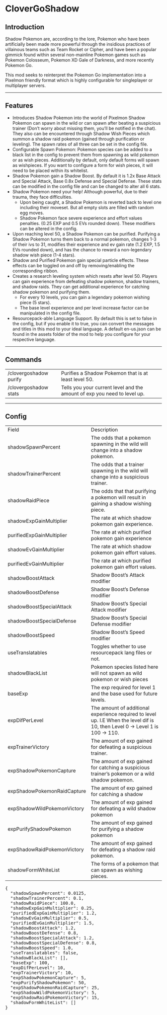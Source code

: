 <!-----

Yay, no errors, warnings, or alerts!

Conversion time: 0.684 seconds.


Using this HTML file:

1. Paste this output into your source file.
2. See the notes and action items below regarding this conversion run.
3. Check the rendered output (headings, lists, code blocks, tables) for proper
   formatting and use a linkchecker before you publish this page.

Conversion notes:

* Docs to Markdown version 1.0β34
* Thu Jul 13 2023 12:35:14 GMT-0700 (PDT)
* Source doc: CloverGoShadow_Documentation
* Tables are currently converted to HTML tables.
----->


<h1>CloverGoShadow</h1>


<h2>Introduction</h2>


<p>
Shadow Pokemon are, according to the lore, Pokemon who have been artificially been made more powerful through the insidious practices of villainous teams such as Team Rocket or Cipher, and have been a popular gimmick found within several non-mainline Pokemon games such as Pokemon Colosseum, Pokemon XD Gale of Darkness, and more recently Pokemon Go.
</p>
<p>
This mod seeks to reinterpret the Pokemon Go implementation into a Pixelmon friendly format which is highly configurable for singleplayer or multiplayer servers.
</p>
<hr>
<h2>Features</h2>


<ul>

<li>Introduces Shadow Pokemon into the world of Pixelmon Shadow Pokemon can spawn in the wild or can spawn after beating a suspicious trainer (Don’t worry about missing them, you’ll be notified in the chat). They also can be encountered through Shadow Wish Pieces which summon a shadow raid pokemon (gained through purification or leveling). The spawn rates of all three can be set in the config file.

<li>Configurable Spawn Pokemon: Pokemon species can be added to a black list in the config to prevent them from spawning as wild pokemon or as wish pieces. Additionally by default, only default forms will spawn as wishpieces. If you want to configure a form for wish pieces, it will need to be placed within its whitelist.

<li>Shadow Pokemon gain a Shadow Boost. By default it is 1.2x Base Attack and Special Attack, Base 0.8x Defense and Special Defense. These stats can be modified in the config file and can be changed to alter all 6 stats.

<li>Shadow Pokemon need your help! Although powerful, due to their trauma, they face difficulties. 
<ul>
 
<li>Upon being caught, a Shadow Pokemon is reverted back to level one including their moveset. But all empty slots are filled with random egg moves.
 
<li>Shadow Pokemon face severe experience and effort values penalties. (0.25 EXP and 0.5 EVs rounded down). These modifiers can be altered in the config.
</li> 
</ul>

<li>Upon reaching level 50, a Shadow Pokemon can be purified. Purifying a Shadow Pokemon turns them back to a normal pokemon, changes 1-3 of their ivs to 31, modifies their experience and ev gain rate (1.2 EXP, 1.5 EVs rounded down), and has the chance to reward a non-legendary shadow wish piece (1-4 stars).

<li>Shadow and Purified Pokemon gain special particle effects. These effects can be toggled on and off by removing/enabling the corresponding ribbon.

<li>Creates a research leveling system which resets after level 50. Players can gain experience from defeating shadow pokemon, shadow trainers, and shadow raids. They can get additional experience for catching shadow pokemon and purifying them.  
<ul>
 
<li>For every 10 levels, you can gain a legendary pokemon wishing piece (5 stars).
 
<li>The base level experience and per level increase factor can be manipulated in the config file.
</li> 
</ul>

<li>Resourcepack-able Language Support. By default this is set to false in the config, but if you enable it to true, you can convert the messages and titles in this mod to your ideal language. A default en-us.json can be found in the assets folder of the mod to help you configure for your respective language.
</li>
</ul>
<hr>
<h2>Commands</h2>



<table>
  <tr>
   <td>/clovergoshadow purify
   </td>
   <td>Purifies a Shadow Pokemon that is at least level 50.
   </td>
  </tr>
  <tr>
   <td>/clovergoshadow stats
   </td>
   <td>Tells you your current level and the amount of exp you need to level up.
   </td>
  </tr>
</table>


<hr>
<h2>Config</h2>



<table>
  <tr>
   <td>Field
   </td>
   <td>Description
   </td>
  </tr>
  <tr>
   <td>shadowSpawnPercent
   </td>
   <td>The odds that a pokemon spawning in the wild will change into a shadow pokemon.
   </td>
  </tr>
  <tr>
   <td>shadowTrainerPercent
   </td>
   <td>The odds that a trainer spawning in the wild will change into a suspicious trainer.
   </td>
  </tr>
  <tr>
   <td>shadowRaidPiece
   </td>
   <td>The odds that that purifying a pokemon will result in gaining a shadow wishing piece.
   </td>
  </tr>
  <tr>
   <td>shadowExpGainMultiplier
   </td>
   <td>The rate at which shadow pokemon gain experience.
   </td>
  </tr>
  <tr>
   <td>purifiedExpGainMultiplier
   </td>
   <td>The rate at which purified pokemon gain experience
   </td>
  </tr>
  <tr>
   <td>shadowEvGainMultiplier
   </td>
   <td>The rate at which shadow pokemon gain effort values.
   </td>
  </tr>
  <tr>
   <td>purifiedEvGainMultiplier
   </td>
   <td>The rate at which purified pokemon gain effort values.
   </td>
  </tr>
  <tr>
   <td>shadowBoostAttack
   </td>
   <td>Shadow Boost’s Attack modifier
   </td>
  </tr>
  <tr>
   <td>shadowBoostDefense
   </td>
   <td>Shadow Boost’s Defense modifier
   </td>
  </tr>
  <tr>
   <td>shadowBoostSpecialAttack
   </td>
   <td>Shadow Boost’s Special Attack modifier
   </td>
  </tr>
  <tr>
   <td>shadowBoostSpecialDefense
   </td>
   <td>Shadow Boost’s Special Defense modifier
   </td>
  </tr>
  <tr>
   <td>shadowBoostSpeed
   </td>
   <td>Shadow Boost’s Speed modifier
   </td>
  </tr>
  <tr>
   <td>useTranslatables
   </td>
   <td>Toggles whether to use resourcepack lang files or not.
   </td>
  </tr>
  <tr>
   <td>shadowBlackList
   </td>
   <td>Pokemon species listed here will not spawn as wild pokemon or wish pieces
   </td>
  </tr>
  <tr>
   <td>baseExp
   </td>
   <td>The exp required for level 1 and the base used for future levels.
   </td>
  </tr>
  <tr>
   <td>expDifPerLevel
   </td>
   <td>The amount of additional experience required to level up. I.E When the level dif is 10, then Level 0 -> Level 1 is 100 -> 110.
   </td>
  </tr>
  <tr>
   <td>expTrainerVictory
   </td>
   <td>The amount of exp gained for defeating a suspicious trainer.
   </td>
  </tr>
  <tr>
   <td>expShadowPokemonCapture
   </td>
   <td>The amount of exp gained for catching a suspicious trainer’s pokemon or a wild shadow pokemon.
   </td>
  </tr>
  <tr>
   <td>expShadowPokemonRaidCapture
   </td>
   <td>The amount of exp gained for catching a shadow 
   </td>
  </tr>
  <tr>
   <td>expShadowWildPokemonVictory
   </td>
   <td>The amount of exp gained for defeating a wild shadow pokemon
   </td>
  </tr>
  <tr>
   <td>expPurifyShadowPokemon
   </td>
   <td>The amount of exp gained for purifying a shadow pokemon
   </td>
  </tr>
  <tr>
   <td>expShadowRaidPokemonVictory
   </td>
   <td>The amount of exp gained for defeating a shadow raid pokemon.
   </td>
  </tr>
  <tr>
   <td>shadowFormWhiteList
   </td>
   <td>The forms of a pokemon that can spawn as wishing pieces.
   </td>
  </tr>
</table>





<pre class="prettyprint">{
  "shadowSpawnPercent": 0.0125,
  "shadowTrainerPercent": 0.1,
  "shadowRaidPiece": 100.0,
  "shadowExpGainMultiplier": 0.25,
  "purifiedExpGainMultiplier": 1.2,
  "shadowEvGainMultiplier": 0.5,
  "purifiedEvGainMultiplier": 1.5,
  "shadowBoostAttack": 1.2,
  "shadowBoostDefense": 0.8,
  "shadowBoostSpecialAttack": 1.2,
  "shadowBoostSpecialDefense": 0.8,
  "shadowBoostSpeed": 1.0,
  "useTranslatables": false,
  "shadowBlackList": [],
  "baseExp": 100,
  "expDifPerLevel": 10,
  "expTrainerVictory": 10,
  "expShadowPokemonCapture": 5,
  "expPurifyShadowPokemon": 50,
  "expShadowPokemonRaidCapture": 25,
  "expShadowWildPokemonVictory": 5,
  "expShadowRaidPokemonVictory": 15,
  "shadowFormWhiteList": []
} </pre>

